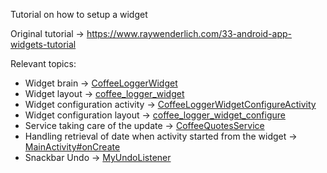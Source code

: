 Tutorial on how to setup a widget

Original tutorial -> https://www.raywenderlich.com/33-android-app-widgets-tutorial

Relevant topics:
- Widget brain -> [CoffeeLoggerWidget](/16_AppWidget/app/src/main/java/com/justfabcodes/android/coffeelogs/CoffeeLoggerWidget.kt)
- Widget layout -> [coffee_logger_widget](/16_AppWidget/app/src/main/res/layout/coffee_logger_widget.xml)
- Widget configuration activity -> [CoffeeLoggerWidgetConfigureActivity](/16_AppWidget/app/src/main/java/com/justfabcodes/android/coffeelogs/CoffeeLoggerWidgetConfigureActivity.kt)
- Widget configuration layout -> [coffee_logger_widget_configure](/16_AppWidget/app/src/main/res/layout/coffee_logger_widget_configure.xml)
- Service taking care of the update -> [CoffeeQuotesService](/16_AppWidget/app/src/main/java/com/justfabcodes/android/coffeelogs/CoffeeQuotesService.kt)
- Handling retrieval of date when activity started from the widget -> [MainActivity#onCreate](/16_AppWidget/app/src/main/java/com/justfabcodes/android/coffeelogs/MainActivity.kt)
- Snackbar Undo -> [MyUndoListener](/16_AppWidget/app/src/main/java/com/justfabcodes/android/coffeelogs/MainActivity.kt)
